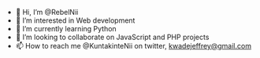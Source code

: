 - 👋 Hi, I’m @RebelNii
- 👀 I’m interested in Web development
- 🌱 I’m currently learning Python
- 💞️ I’m looking to collaborate on JavaScript and PHP projects
- 📫 How to reach me @KuntakinteNii on twitter, kwadejeffrey@gmail.com

<!---
RebelNii/RebelNii is a ✨ special ✨ repository because its `README.md` (this file) appears on your GitHub profile.
You can click the Preview link to take a look at your changes.
--->

